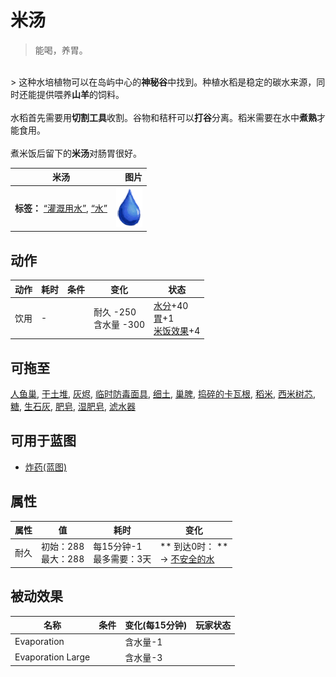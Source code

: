 # 米汤  
> 能喝，养胃。  
<br>  
> 这种水培植物可以在岛屿中心的<b>神秘谷</b>中找到。种植水稻是稳定的碳水来源，同时还能提供喂养<b>山羊</b>的饲料。<br><br>水稻首先需要用<b>切割工具</b>收割。谷物和秸秆可以<b>打谷</b>分离。稻米需要在水中<b>煮熟</b>才能食用。<br><br>煮米饭后留下的<b>米汤</b>对肠胃很好。  
  
  米汤  |   图片   
 ----  |  ----:   
 **标签：**	[“灌溉用水”](tag_WaterFresh.md), [“水”](tag_WaterAny.md)  |  <img decoding="async" src="Sprite/Thirst.png" href="a.md" style="max-width:300px;max-height:300px;">   
  
## 动作  
动作  |  耗时  |  条件  |  变化  |  状态  
----  |  ----  |  ----  |  ----  |  ----  
饮用<br>  |  -  |    |  耐久  -250<br>含水量  -300  |  [水分](Hydration.md)+40<br>[胃](Stomach.md)+1<br>[米饭效果](RiceEffect.md)+4  
## 可拖至  
[人鱼巢](MermaidNest.md), [干土堆](DirtPile.md), [灰烬](Ash.md), [临时防毒面具](MaskMakeshift.md), [细土](FineDirt.md), [巢脾](BeeHoneycomb.md), [捣碎的卡瓦根](KavaRootGround.md), [稻米](RiceGrains.md), [西米树芯](SagoSawdust.md), [糖](Sugar.md), [生石灰](Quicklime.md), [肥皂](SoapDry.md), [湿肥皂](SoapWet.md), [滤水器](WaterFilter.md)  
## 可用于蓝图  
- [炸药(蓝图)](Bp_Dynamite.md)  
  
  
## 属性   
属性  |  值  |  耗时  |  变化  
----  |  ----  |  ----  |  ----  
耐久  |  初始：288<br>最大：288  |  每15分钟-1<br>最多需要：3天  |  ** 到达0时： **<br>→ [不安全的水](LQ_WaterUnsafe.md)  
## 被动效果  
名称  |  条件  |  变化(每15分钟)  |  玩家状态  
----  |  ----  |  ----  |  ----  
Evaporation  |    |  含水量-1  |    
Evaporation Large  |    |  含水量-3  |    
